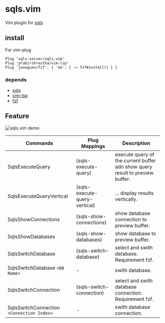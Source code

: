 # sqls.vim

Vim plugin for [sqls](https://github.com/sqls-server/sqls)

## install

For vim-plug

```vim
Plug 'sqls-server/sqls.vim'
Plug 'prabirshrestha/vim-lsp'
Plug 'junegunn/fzf', { 'do': { -> fzf#install() } }
```

### depends

- [sqls](https://github.com/sqls-server/sqls)
- [vim-lsp](https://github.com/prabirshrestha/vim-lsp)
- [fzf](https://github.com/junegunn/fzf)

## Feature

![sqls.vim demo](./imgs/sqls_vim_demo.gif)

| Commands                                            | Plug Mappings                       | Description                                                                  |
|-----------------------------------------------------|-------------------------------------|------------------------------------------------------------------------------|
| SqlsExecuteQuery                                    | <plug>(sqls-execute-query)          | execute query of the current buffer adn show query result to preview buffer. |
| SqlsExecuteQueryVertical                            | <plug>(sqls-execute-query-vertical) | ... display results vertically.                                              |
| SqlsShowConnections                                 | <plug>(sqls-show-connections)       | show database connection to preview buffer.                                  |
| SqlsShowDatabases                                   | <plug>(sqls-show-databases)         | show database to preview buffer.                                             |
| SqlsSwitchDatabase                                  | <plug>(sqls-switch-database)        | select and swith database. Requirement fzf.                                  |
| SqlsSwitchDatabase `<DB Name>`                      | -                                   | swith database.                                                              |
| SqlsSwitchConnection                                | <plug>(sqls-switch-connection)      | select and swith database connection. Requirement fzf.                       |
| SqlsSwitchConnection `<Connection Index>`           | -                                   | swith database connection.                                                   |

